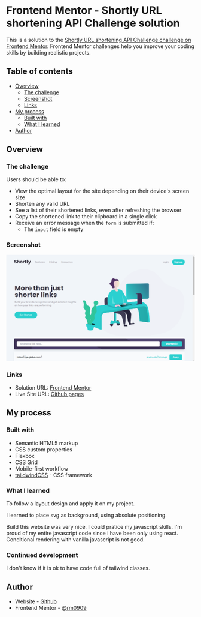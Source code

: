 # Frontend Mentor - Shortly URL shortening API Challenge solution

This is a solution to the [Shortly URL shortening API Challenge challenge on Frontend Mentor](https://www.frontendmentor.io/challenges/url-shortening-api-landing-page-2ce3ob-G). Frontend Mentor challenges help you improve your coding skills by building realistic projects.

## Table of contents

- [Overview](#overview)
  - [The challenge](#the-challenge)
  - [Screenshot](#screenshot)
  - [Links](#links)
- [My process](#my-process)
  - [Built with](#built-with)
  - [What I learned](#what-i-learned)
- [Author](#author)

## Overview

### The challenge

Users should be able to:

- View the optimal layout for the site depending on their device's screen size
- Shorten any valid URL
- See a list of their shortened links, even after refreshing the browser
- Copy the shortened link to their clipboard in a single click
- Receive an error message when the `form` is submitted if:
  - The `input` field is empty

### Screenshot

![ss](./images/screenshot.png)

### Links

- Solution URL: [Frontend Mentor](https://www.frontendmentor.io/solutions/urlshorteninglandingpage-with-vanilla-js-and-tailwind-c0bksr8y74)
- Live Site URL: [Github pages](https://raphaelmmachado.github.io/url-shortening-landing-page/)

## My process

### Built with

- Semantic HTML5 markup
- CSS custom properties
- Flexbox
- CSS Grid
- Mobile-first workflow
- [taildwindCSS](https://tailwindcss.com/) - CSS framework

### What I learned

To follow a layout design and apply it on my project.

I learned to place svg as background, using absolute positioning.

Build this website was very nice. I could pratice my javascript skills.
I'm proud of my entire javascript code since i have been only using react.
Conditional rendering with vanilla javascript is not good.

### Continued development

I don't know if it is ok to have code full of tailwind classes.

## Author

- Website - [Github](https://github.com/rm0909)
- Frontend Mentor - [@rm0909](https://www.frontendmentor.io/profile/rm0909)
